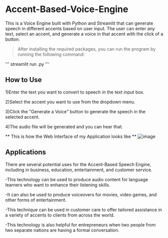 # Accent-Based-Voice-Engine

This is a Voice Engine built with Python and Streamlit that can generate speech in different accents based on user input. The user can enter any text, select an accent, and generate a voice in that accent with the click of a button.

> After installing the required packages, you can run the program by running the following command:

'''
streamlit run <file name>.py
'''

## How to Use
1)Enter the text you want to convert to speech in the text input box.
  
2)Select the accent you want to use from the dropdown menu.
  
3)Click the "Generate a Voice" button to generate the speech in the selected accent.
  
4)The audio file will be generated and you can hear that.

** This is how the Web Interface of my Application looks like **
![image](https://user-images.githubusercontent.com/110174850/226158906-20a2e84c-5506-4180-b94d-7cb9e69d24b2.png)

## Applications
There are several potential uses for the Accent-Based Speech Engine, including in business,
education, entertainment, and customer service.

-This technology can be used to produce audio content for language learners who want
to enhance their listening skills.
  
-It can also be used to produce voiceovers for movies, video games, and other forms of
entertainment.
  
-This technique can be used in customer care to offer tailored assistance in a variety of
accents to clients from across the world.
  
-This technology is also helpful for entrepreneurs when two people from two separate
nations are having a formal conversation.
